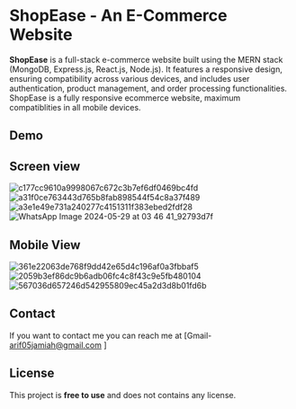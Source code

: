 # ShopEase - An E-Commerce Website

**ShopEase** is a full-stack e-commerce website built using the MERN stack (MongoDB, Express.js, React.js, Node.js). It features a responsive design, ensuring compatibility across various devices, and includes user authentication, product management, and order processing functionalities. ShopEase is a fully responsive ecommerce website, maximum compatiblities in all mobile devices.

## Demo
## Screen view
![c177cc9610a9998067c672c3b7ef6df0469bc4fd](https://github.com/arif05khan/ShopEase-E-Commerce-Websitete-/assets/105239918/d0c7025e-197b-4cb5-a329-b50ab348bf44)
![a31f0ce763443d765b8fab898544f54c8a37f489](https://github.com/arif05khan/ShopEase-E-Commerce-Websitete-/assets/105239918/671bde36-a98a-432c-a974-a730dd5733b2)
![a3e1e49e731a240277c4151311f383ebed2fdf28](https://github.com/arif05khan/ShopEase-E-Commerce-Websitete-/assets/105239918/3ef03d6f-cd3a-4095-9fd8-1b3366dc05a2)
![WhatsApp Image 2024-05-29 at 03 46 41_92793d7f](https://github.com/arif05khan/ShopEase-E-Commerce-Websitete-/assets/105239918/f1ab6109-56f7-4c07-8620-10f4b5bca198)



## Mobile View
![361e22063de768f9dd42e65d4c196af0a3fbbaf5](https://github.com/arif05khan/ShopEase-E-Commerce-Websitete-/assets/105239918/1cff249b-682c-4c9a-a5db-5b40d561ac7b)
![2059b3ef86dc9b6adb06fc4c8f43c9e5fb480104](https://github.com/arif05khan/ShopEase-E-Commerce-Websitete-/assets/105239918/5d14da7a-b447-4469-ab95-23433b01377c)
![567036d657246d542955809ec45a2d3d8b01fd6b](https://github.com/arif05khan/ShopEase-E-Commerce-Websitete-/assets/105239918/90b4f5ec-46cc-4130-807f-0ef303ef8227)



## Contact
If you want to contact me you can reach me at [Gmail- arif05jamiah@gmail.com ]

## License

This project is **free to use** and does not contains any license.

